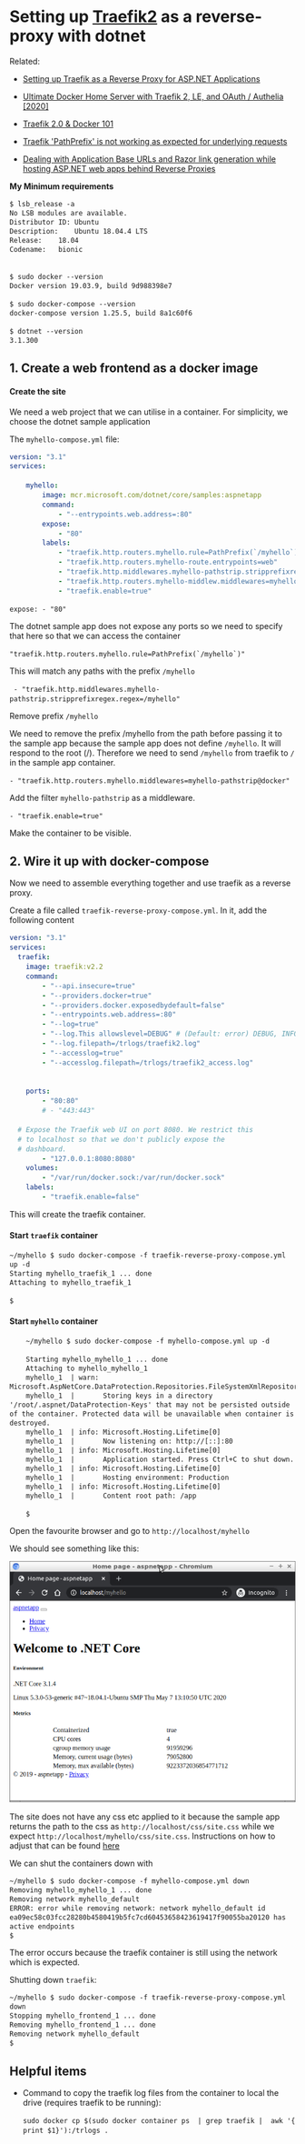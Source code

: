 # Setting up [Traefik2](https://traefik.io/) as a reverse-proxy with dotnet



Related:
* [Setting up Traefik as a Reverse Proxy for ASP.NET Applications](https://blog.codeship.com/setting-up-traefik-as-a-reverse-proxy-for-asp-net-applications/)
* [Ultimate Docker Home Server with Traefik 2, LE, and OAuth / Authelia [2020]](https://www.smarthomebeginner.com/traefik-2-docker-tutorial/)
* [Traefik 2.0 & Docker 101](https://containo.us/blog/traefik-2-0-docker-101-fc2893944b9d/)
* [Traefik 'PathPrefix' is not working as expected for underlying requests](https://stackoverflow.com/questions/61946945/traefik-pathprefix-is-not-working-as-expected-for-underlying-requests)

* [Dealing with Application Base URLs and Razor link generation while hosting ASP.NET web apps behind Reverse Proxies](https://www.hanselman.com/blog/DealingWithApplicationBaseURLsAndRazorLinkGenerationWhileHostingASPNETWebAppsBehindReverseProxies.aspx)

<b> My Minimum requirements </b>


    $ lsb_release -a
    No LSB modules are available.
    Distributor ID:	Ubuntu
    Description:	Ubuntu 18.04.4 LTS
    Release:	18.04
    Codename:	bionic


    $ sudo docker --version
    Docker version 19.03.9, build 9d988398e7

    $ sudo docker-compose --version
    docker-compose version 1.25.5, build 8a1c60f6

    $ dotnet --version
    3.1.300



## 1. Create a web frontend as a docker image


#### Create the site
We need a web project that we can utilise in a container. For simplicity, we choose the dotnet sample application

The `myhello-compose.yml` file:

```yml
version: "3.1"
services:

    myhello:
        image: mcr.microsoft.com/dotnet/core/samples:aspnetapp
        command:
            - "--entrypoints.web.address=:80"
        expose:
            - "80"
        labels:        
            - "traefik.http.routers.myhello.rule=PathPrefix(`/myhello`)"
            - "traefik.http.routers.myhello-route.entrypoints=web"
            - "traefik.http.middlewares.myhello-pathstrip.stripprefixregex.regex=/myhello"
            - "traefik.http.routers.myhello-middlew.middlewares=myhello-pathstrip@docker"
            - "traefik.enable=true"
```

`
expose:
    - "80"
`
 
 The dotnet sample app does not expose any ports so we need to specify that here so that we can access the container


``` "traefik.http.routers.myhello.rule=PathPrefix(`/myhello`)" ```

This will match any paths with the prefix `/myhello`

` - "traefik.http.middlewares.myhello-pathstrip.stripprefixregex.regex=/myhello"` 

Remove prefix `/myhello`

We need to remove the prefix /myhello from the path before passing it to the sample app because the sample app does not define `/myhello`. It will respond to the root (/). Therefore we need to send  `/myhello` from traefik to `/` in the sample app container.


` - "traefik.http.routers.myhello.middlewares=myhello-pathstrip@docker" `

Add the filter `myhello-pathstrip` as a middleware.

` - "traefik.enable=true" `

Make the container to be visible.



## 2. Wire it up with docker-compose


Now we need to assemble everything together and use traefik as a reverse proxy.

Create a file called `traefik-reverse-proxy-compose.yml`. In it, add the following content

```yml
version: "3.1"
services:
  traefik:
    image: traefik:v2.2
    command: 
        - "--api.insecure=true"
        - "--providers.docker=true"
        - "--providers.docker.exposedbydefault=false"
        - "--entrypoints.web.address=:80"
        - "--log=true"
        - "--log.This allowslevel=DEBUG" # (Default: error) DEBUG, INFO, WARN, ERROR, FATAL, PANIC
        - "--log.filepath=/trlogs/traefik2.log"
        - "--accesslog=true"
        - "--accesslog.filepath=/trlogs/traefik2_access.log"
  
                
    ports:
        - "80:80"
        # - "443:443"

  # Expose the Traefik web UI on port 8080. We restrict this
  # to localhost so that we don't publicly expose the
  # dashboard.
        - "127.0.0.1:8080:8080"
    volumes:
        - "/var/run/docker.sock:/var/run/docker.sock"
    labels:
        - "traefik.enable=false"
```

This will create the traefik container.


   



#### Start `traefik` container

    ~/myhello $ sudo docker-compose -f traefik-reverse-proxy-compose.yml up -d
    Starting myhello_traefik_1 ... done
    Attaching to myhello_traefik_1

    $

#### Start `myhello` container

```
    ~/myhello $ sudo docker-compose -f myhello-compose.yml up -d

    Starting myhello_myhello_1 ... done
    Attaching to myhello_myhello_1
    myhello_1  | warn: Microsoft.AspNetCore.DataProtection.Repositories.FileSystemXmlRepository[60]
    myhello_1  |       Storing keys in a directory '/root/.aspnet/DataProtection-Keys' that may not be persisted outside of the container. Protected data will be unavailable when container is destroyed.
    myhello_1  | info: Microsoft.Hosting.Lifetime[0]
    myhello_1  |       Now listening on: http://[::]:80
    myhello_1  | info: Microsoft.Hosting.Lifetime[0]
    myhello_1  |       Application started. Press Ctrl+C to shut down.
    myhello_1  | info: Microsoft.Hosting.Lifetime[0]
    myhello_1  |       Hosting environment: Production
    myhello_1  | info: Microsoft.Hosting.Lifetime[0]
    myhello_1  |       Content root path: /app

    $
```

Open the favourite browser and go to `http://localhost/myhello`



We should see something like this:


<img src="./myhello-site.png" alt="Screenshot of myhello site" />


The site does not have any css etc applied to it because the sample app returns the path to the css as `http://localhost/css/site.css` while we expect `http://localhost/myhello/css/site.css`.
Instructions on how to adjust that can be found [here](https://www.hanselman.com/blog/DealingWithApplicationBaseURLsAndRazorLinkGenerationWhileHostingASPNETWebAppsBehindReverseProxies.aspx)

We can shut the containers down with 

    ~/myhello $ sudo docker-compose -f myhello-compose.yml down
    Removing myhello_myhello_1 ... done
    Removing network myhello_default
    ERROR: error while removing network: network myhello_default id ea09ec58c03fcc28280b4580419b5fc7cd60453658423619417f90055ba20120 has active endpoints
    $

The error occurs because the traefik container is still using the network which is expected.

Shutting down `traefik`:

    ~/myhello $ sudo docker-compose -f traefik-reverse-proxy-compose.yml down
    Stopping myhello_frontend_1 ... done
    Removing myhello_frontend_1 ... done
    Removing network myhello_default
    $


## Helpful items ##

* Command to copy the traefik log files from the container to local the drive (requires traefik to be running): 

    ` sudo docker cp $(sudo docker container ps  | grep traefik |  awk '{ print $1}'):/trlogs . `
